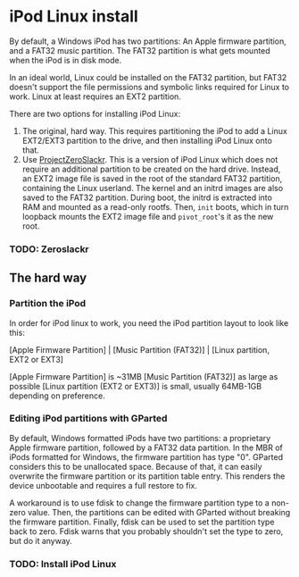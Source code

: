 # iPod Linux install

By default, a Windows iPod has two partitions: An Apple firmware partition, and a FAT32 music partition. The FAT32 partition is what gets mounted when the iPod is in disk mode.

In an ideal world, Linux could be installed on the FAT32 partition, but FAT32 doesn't support the file permissions and symbolic links required for Linux to work. Linux at least requires an EXT2 partition.

There are two options for installing iPod Linux:

1. The original, hard way. This requires partitioning the iPod to add a Linux EXT2/EXT3 partition to the drive, and then installing iPod Linux onto that.
2. Use [ProjectZeroSlackr](https://github.com/ProjectZeroSlackr/ProjectZeroSlackr-SVN).
   This is a version of iPod Linux which does not require an additional partition to be created on the hard drive. Instead, an EXT2 image file is saved in the root of the standard FAT32 partition, containing the Linux userland. The kernel and an initrd images are also saved to the FAT32 partition. During boot, the initrd is extracted into RAM and mounted as a read-only rootfs. Then, `init` boots, which in turn loopback mounts the EXT2 image file and `pivot_root`'s it as the new root.

### TODO: Zeroslackr



## The hard way

### Partition the iPod

In order for iPod linux to work, you need the iPod partition layout to look like this:

[Apple Firmware Partition] | [Music Partition (FAT32)] | [Linux partition, EXT2 or EXT3]

[Apple Firmware Partition] is ~31MB
[Music Partition (FAT32)] as large as possible
[Linux partition (EXT2 or EXT3)] is small, usually 64MB-1GB depending on preference.

### Editing iPod partitions with GParted

By default, Windows formatted iPods have two partitions: a proprietary Apple firmware partition, followed by a FAT32 data partition. In the MBR of iPods formatted for Windows, the firmware partition has type "0". GParted  considers this to be unallocated space. Because of that, it can easily  overwrite the firmware partition or its partition table entry. This renders the device unbootable and requires a full restore to fix.

A workaround is to use fdisk to change the firmware partition type to a non-zero value. Then, the partitions can be edited with GParted without breaking the firmware partition. Finally, fdisk can be used to set the partition type back to zero. Fdisk warns that you probably shouldn't set the type to zero, but do it anyway.

### TODO: Install iPod Linux